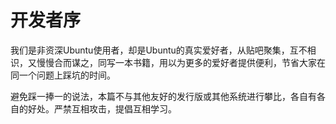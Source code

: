# 开发者序

我们是非资深Ubuntu使用者，却是Ubuntu的真实爱好者，从贴吧聚集，互不相识，又慢慢合而谋之，同写一本书籍，用以为更多的爱好者提供便利，节省大家在同一个问题上踩坑的时间。

避免踩一捧一的说法，本篇不与其他友好的发行版或其他系统进行攀比，各自有各自的好处。严禁互相攻击，提倡互相学习。

